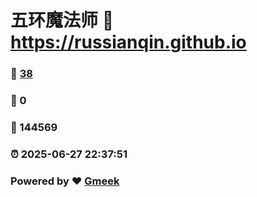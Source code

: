 # 五环魔法师 :link: https://russianqin.github.io 
### :page_facing_up: [38](https://russianqin.github.io/tag.html) 
### :speech_balloon: 0 
### :hibiscus: 144569 
### :alarm_clock: 2025-06-27 22:37:51 
### Powered by :heart: [Gmeek](https://github.com/Meekdai/Gmeek)
